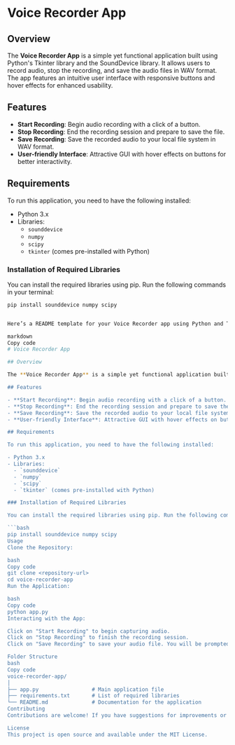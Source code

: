 # Voice Recorder App

## Overview

The **Voice Recorder App** is a simple yet functional application built using Python's Tkinter library and the SoundDevice library. It allows users to record audio, stop the recording, and save the audio files in WAV format. The app features an intuitive user interface with responsive buttons and hover effects for enhanced usability.

## Features

- **Start Recording**: Begin audio recording with a click of a button.
- **Stop Recording**: End the recording session and prepare to save the file.
- **Save Recording**: Save the recorded audio to your local file system in WAV format.
- **User-friendly Interface**: Attractive GUI with hover effects on buttons for better interactivity.

## Requirements

To run this application, you need to have the following installed:

- Python 3.x
- Libraries:
  - `sounddevice`
  - `numpy`
  - `scipy`
  - `tkinter` (comes pre-installed with Python)

### Installation of Required Libraries

You can install the required libraries using pip. Run the following commands in your terminal:

```bash
pip install sounddevice numpy scipy


Here’s a README template for your Voice Recorder app using Python and Tkinter. You can modify any parts to fit your preferences or additional details about your project.

markdown
Copy code
# Voice Recorder App

## Overview

The **Voice Recorder App** is a simple yet functional application built using Python's Tkinter library and the SoundDevice library. It allows users to record audio, stop the recording, and save the audio files in WAV format. The app features an intuitive user interface with responsive buttons and hover effects for enhanced usability.

## Features

- **Start Recording**: Begin audio recording with a click of a button.
- **Stop Recording**: End the recording session and prepare to save the file.
- **Save Recording**: Save the recorded audio to your local file system in WAV format.
- **User-friendly Interface**: Attractive GUI with hover effects on buttons for better interactivity.

## Requirements

To run this application, you need to have the following installed:

- Python 3.x
- Libraries:
  - `sounddevice`
  - `numpy`
  - `scipy`
  - `tkinter` (comes pre-installed with Python)

### Installation of Required Libraries

You can install the required libraries using pip. Run the following commands in your terminal:

```bash
pip install sounddevice numpy scipy
Usage
Clone the Repository:

bash
Copy code
git clone <repository-url>
cd voice-recorder-app
Run the Application:

bash
Copy code
python app.py
Interacting with the App:

Click on "Start Recording" to begin capturing audio.
Click on "Stop Recording" to finish the recording session.
Click on "Save Recording" to save your audio file. You will be prompted to choose a location and name for the file.

Folder Structure
bash
Copy code
voice-recorder-app/
│
├── app.py                 # Main application file
├── requirements.txt       # List of required libraries
└── README.md              # Documentation for the application
Contributing
Contributions are welcome! If you have suggestions for improvements or features, feel free to create an issue or submit a pull request.

License
This project is open source and available under the MIT License.
